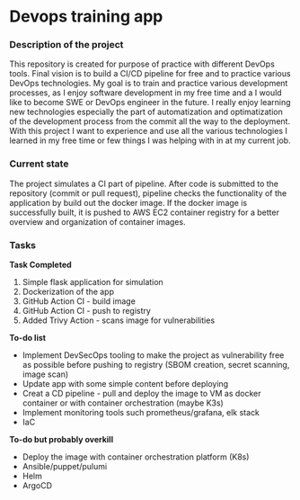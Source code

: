 # Devops training app
### Description of the project
This repository is created for purpose of practice with different DevOps tools. Final vision is to build a CI/CD pipeline for free and to practice various DevOps technologies. My goal is to train and practice various development processes, as I enjoy software development in my free time and a I would like to become SWE or DevOps engineer in the future. I really enjoy learning new technologies especially the part of automatization and optimatization of the development process from the commit all the way to the deployment. With this project I want to experience and use all the various technologies I learned in my free time or few things I was helping with in at my current job.

### Current state
The project simulates a CI part of pipeline. After code is submitted to the repository (commit or pull request), pipeline checks the functionality of the application by build out the docker image. If the docker image is successfully built, it is pushed to AWS EC2 container registry for a better overview and organization of container images.


### Tasks
**Task Completed**
1. Simple flask application for simulation
2. Dockerization of the app
3. GitHub Action CI - build image
4. GitHub Action CI - push to registry
5. Added Trivy Action - scans image for vulnerabilities

**To-do list**
- Implement DevSecOps tooling to make the project as vulnerability free as possible before pushing to registry (SBOM creation, secret scanning, image scan)
- Update app with some simple content before deploying
- Creat a CD pipeline - pull and deploy the image to VM as docker container or with container orchestration (maybe K3s)
- Implement monitoring tools such prometheus/grafana, elk stack
- IaC

**To-do but probably overkill**
- Deploy the image with container orchestration platform (K8s)
- Ansible/puppet/pulumi
- Helm
- ArgoCD

